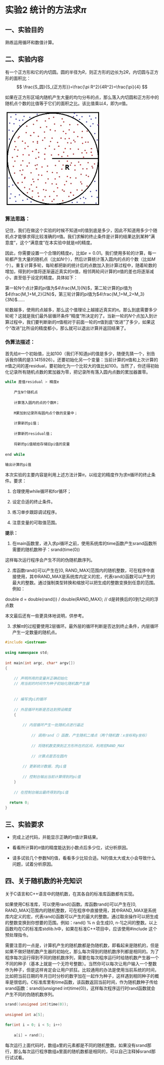 # 实验2 统计的方法求$\pi$

## 一、实验目的

熟练运用循环和数值计算。

## 二、实验内容

有一个正方形和它的内切圆。圆的半径为$R$，则正方形的边长为$2R$，内切圆与正方形的面积比：
$$
\frac{S_圆}{S_{正方形}}=\frac{\pi R^2}{4R^2}=\frac{\pi}{4}
$$

如果在正方形区域内随机产生大量的均匀分布的点，那么落入内切圆和正方形中的随机点个数的比值等于它们的面积之比。该比值乘以4，即为$\pi$值。

![img](figure/E2-1.png) 

### 算法思路：

记住，我们在做这个实验的时候不知道$\pi$的值到底是多少，因此不知道用多少个随机点才能够求得比较准确的$\pi$值。我们求解的终止条件是计算的结果达到某种“满意度”，这个“满意度”在本实验中就是$\pi$的精度。

因此，你需要设置一个合理的精度$e$，比如$e=0.01$。我们使用多轮的计算，每一轮都产生大量的随机点（比如$N$个），然后计算统计落入圆内的点的个数（比如$M$个）。重复计算多轮，每轮都把新的统计后的点数加入到计算过程中，随着轮数的增加，得到的$\pi$值将逐渐逼近真实的$\pi$值，相邻两轮间计算的$\pi$值的差也将逐渐减小，直至低于设定的精度。具体如下：

第一轮N个点计算的$pi$值为$4\frac{M_1}{N}$，第二轮计算的pi值为$4\frac{M_1+M_2}{2N}$，第三轮计算的pi值为$4\frac{M_1+M_2+M_3}{3N}$……

轮数越多，使用的点越多，那么这个值理论上越接近真实的$\pi$。那么到底需要多少轮呢？这就是我们最外层循环条件“精度”所决定的了。当新一轮的$N$个点加入到计算过程中，我们要判断新的$\pi$值相对于前面一轮的$\pi$值到底“改进”了多少，如果这个“改进”比所设的精度都小，那么就可以退出计算并返回结果了。

### 伪算法描述：

首先给$\pi$一个初始值，比如100（我们不知道pi的值是多少，随便先猜一个，别告诉我你猜的是3.1415926）。还要初始化另一个变量：当前计算的$\pi$值和上次计算的$\pi$值之间的差residual，要初始化为一个比较大的值比如100。当然了，你还得初始化记录所有随机点数的累加器为零，把记录所有落入圆内点数的累加器置零。

``` C++
while 差值residual > 精度e

    产生N个随机点

​    计算落入圆内的点的个数M；

    M累加到记录所有圆内点个数的变量中；

    计算新的pi值；

    计算新的residual值；

    将新的pi值赋给存储旧pi值的变量

end while

输出计算的pi值
```
 

本次实验的主要内容是利用上述方法计算$\pi$，以给定的精度作为求π循环的终止条件。要求：

1. 合理使用while循环和for循环；

2. 设定合适的终止条件。

3. 练习单步跟踪调试程序。

4. 注意变量的可取值范围。

 
**提示：**

1. 在main函数里，进入求pi循环之前，使用系统库的time函数产生srand函数所需要的随机数种子：srand(time(0))

这样每次运行程序会产生不同的伪随机数序列。

2. 库函数rand()可以产生在[0, RAND_MAX]范围内的随机整数，可在程序中直接使用，其中RAND_MAX是系统库内定义的宏，代表rand()函数可以产生的最大的整数。通过强制类型转换和缩放可以把生成的整数变换到任意的范围。例如：

double d = double(rand()) / double(RAND_MAX); // d是转换后的0到1之间的浮点数

本文最后还有一些更具体地说明，供参考。

3. 求解$\pi$的过程要使用2层循环。最外层的循环判断是否达到终止条件，内层循环产生一定数量的随机点。

 

```c++
#include <iostream>

using namespace std;

int main(int argc, char* argv[])
{

	// 声明所用的变量并正确初始化
	// 用当前的时间作为种子初始化随机数产生器


	// 编写求pi的循环

	// 外层循环判断是否达到预设精度
    {

	 	// 内层循环产生一批随机点进行逼近

     	 	// 调用rand（）函数，产生随机二维点（两个随机数：x坐标和y坐标）

     		// 将随机数变换到正方形所在的区间，利用宏RAND_MAX

			// 计算点是否在圆内

		// 更新统计数据，求pi值

		// 控制台输出当前计算得到的pi值
    }

	// 在控制台输出最终得到的pi值

  return 0;
}
```



## 三、实验要求

- 完成上述代码，并能显示正确的$\pi$值计算结果。

- 看看所计算的$\pi$值的精度能达到小数点后多少位，试分析原因。

- 请多试验几个参数N的值，看看多少比较合适。N的值太大或太小会导致什么问题，试着分析原因。

## 四、关于随机数的补充知识

关于C语言和C++语言中的随机数，在其各自的标准库函数都有实现。

如果使用C标准库，可以使用rand()函数。库函数rand()可以产生在[0, RAND_MAX]范围内的随机整数，可在程序中直接使用，其中RAND_MAX是系统库内定义的宏，代表rand()函数可以产生的最大的整数。通过取余操作可以把生成的整数变换到你想要的范围。例如：rand() % n 会生成[0, n-1]之间的整数。以上函数均在C的标准库stdlib.h中，如果在标准C++项目中，应该使用#include <cstdlib>这个预处理指令。

需要注意的一点是，计算机产生的随机数都是伪随机数，即看起来是随机的，但是如果不做好随机数产生器的初始化，那么每次得到的随机数序列都是相同的。为了程序每次运行得到不同的随机数序列，需要在每次程序运行时给随机数产生器一个不同的种子（基本上就是一个无符号整数）。当然你可以每次让用户输入一个整数作为种子，但是这样肯定会让用户抓狂。比较通用的办法是使用当前系统的时间，比如把当前日期的年月日时分秒的数字加在一起作为种子，这样遇到相同种子的概率是很低的。C标准库里有time函数，该函数返回当前时间，作为随机数种子传给srand函数：srand((unsigned int)time(0))，这样每次程序运行时rand函数就会产生不同的伪随机数序列。

```c++
srand((unsigned int)time(0)); 

unsigned int a[5]; 

for(int i = 0; i < 5; i++) 

 	a[i] = rand(); 
```

每次运行上面代码时，数组a里的元素都是不同的随机整数。如果没有srand那行，那么每次运行程序数组a里面的随机数都是相同的，可以自己注释掉srand那行试试看。

 